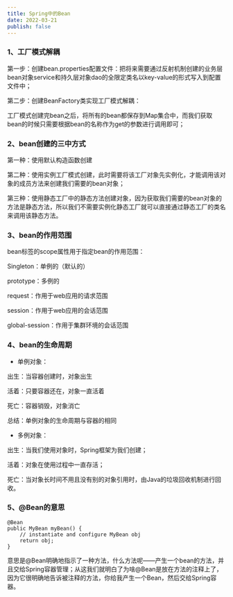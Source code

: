 ```yaml
---
title: Spring中的Bean
date: 2022-03-21
publish: false
---
```


### 1、工厂模式解耦

第一步：创建bean.properties配置文件：把将来需要通过反射机制创建的业务层bean对象service和持久层对象dao的全限定类名以key-value的形式写入到配置文件中；

第二步：创建BeanFactory类实现工厂模式解耦：

工厂模式创建完bean之后，将所有的bean都保存到Map集合中，而我们获取bean的时候只需要根据bean的名称作为get的参数进行调用即可；

### 2、bean创建的三中方式

第一种：使用默认构造函数创建

第二种：使用实例工厂模式创建，此时需要将该工厂对象先实例化，才能调用该对象的成员方法来创建我们需要的bean对象；

第三种：使用静态工厂中的静态方法创建对象，因为获取我们需要的bean对象的方法是静态方法，所以我们不需要实例化静态工厂就可以直接通过静态工厂的类名来调用该静态方法。

### 3、bean的作用范围

bean标签的scope属性用于指定bean的作用范围：

Singleton：单例的（默认的）

prototype：多例的

request：作用于web应用的请求范围

session：作用于web应用的会话范围

global-session：作用于集群环境的会话范围

### 4、bean的生命周期

* 单例对象：

出生：当容器创建时，对象出生

活着：只要容器还在，对象一直活着

死亡：容器销毁，对象消亡

总结：单例对象的生命周期与容器的相同

* 多例对象：

出生：当我们使用对象时，Spring框架为我们创建；

活着：对象在使用过程中一直存活；

死亡：当对象长时间不用且没有别的对象引用时，由Java的垃圾回收机制进行回收。

### 5、@Bean的意思

```
@Bean
public MyBean myBean() {
    // instantiate and configure MyBean obj
    return obj;
}
```
意思是@Bean明确地指示了一种方法，什么方法呢——产生一个bean的方法，并且交给Spring容器管理；从这我们就明白了为啥@Bean是放在方法的注释上了，因为它很明确地告诉被注释的方法，你给我产生一个Bean，然后交给Spring容器。


